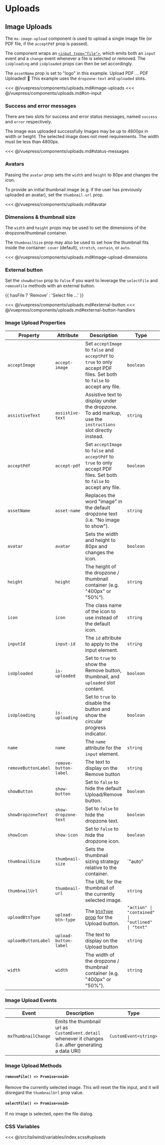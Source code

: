 # Uploads

## Image Uploads

The `mx-image-upload` component is used to upload a single image file (or PDF file, if the `acceptPdf` prop is passed).

The component wraps an [`<input type="file">`](https://developer.mozilla.org/en-US/docs/Web/HTML/Element/input/file), which emits both an `input` event and a `change` event whenever a file is selected or removed. The `isUploading` and `isUploaded` props can then be set accordingly.

<section class="mds">
  <div class="flex flex-col my-20 space-y-40">
<!-- #region image-uploads -->
    <mx-image-upload @input="onInput" assistive-text="This is assistive text" />
    <mx-image-upload show-icon="false" asset-name="logo" @input="onInput">
      <span slot="instructions">
        The <code>assetName</code> prop is set to "logo" in this example.
      </span>
    </mx-image-upload>
    <mx-image-upload show-dropzone-text="false" upload-btn-type="outlined" upload-button-label="Attach" @input="onInput" />
    <mx-image-upload accept-pdf accept-image="false" icon="ph-file-arrow-up" @input="onInput">
      <span slot="dropzone-text" class="mt-8">
        Upload PDF &hellip;
      </span>
      <span slot="uploaded">
        PDF Uploaded! 🎉
      </span>
      <span slot="instructions">
        This example uses the <code>dropzone-text</code> and <code>uploaded</code> slots.
      </span>
    </mx-image-upload>
<!-- #endregion image-uploads -->
  </div>
</section>

<<< @/vuepress/components/uploads.md#image-uploads
<<< @/vuepress/components/uploads.md#on-input

### Success and error messages

There are two slots for success and error status messages, named `success` and `error` respectively.

<section class="mds">
  <div class="flex flex-col my-20 space-y-40">
<!-- #region status-messages -->
    <mx-image-upload thumbnail-size="cover" thumbnail-url="https://picsum.photos/300">
      <span slot="success">
        The image was uploaded successfully
      </span>
    </mx-image-upload>
    <mx-image-upload thumbnail-size="cover" thumbnail-url="https://picsum.photos/320">
      <span slot="instructions">
        Images may be up to 4800px in width or height.
      </span>
      <span slot="error">
        The selected image does not meet requirements.  The width must be less than 4800px.
      </span>
    </mx-image-upload>
<!-- #endregion status-messages -->
  </div>
</section>

<<< @/vuepress/components/uploads.md#status-messages

### Avatars

Passing the `avatar` prop sets the `width` and `height` to 80px and changes the icon.

To provide an initial thumbnail image (e.g. if the user has previously uploaded an avatar), set the `thumbnail-url` prop.

<section class="mds">
  <div class="flex my-20">  
<!-- #region avatar -->
    <mx-image-upload
      avatar
      thumbnail-url="https://www.gravatar.com/avatar/205e460b479e2e5b48aec07710c08d50" 
      @input="onInput"
    />
<!-- #endregion avatar -->
  </div>
</section>

<<< @/vuepress/components/uploads.md#avatar

### Dimensions & thumbnail size

The `width` and `height` props may be used to set the dimensions of the dropzone/thumbnail container.

The `thumbnailSize` prop may also be used to set how the thumbnail fits inside the container: `cover` (default), `stretch`, `contain`, or `auto`.

<section class="mds">
  <div class="flex flex-col my-20 space-y-40">
<!-- #region image-upload-dimensions -->
    <mx-image-upload width="75%" height="150px" thumbnail-size="cover" thumbnail-url="https://via.placeholder.com/200x100" />
    <mx-image-upload width="75%" height="150px" thumbnail-size="stretch" thumbnail-url="https://via.placeholder.com/200x100" />
    <mx-image-upload width="75%" height="150px" thumbnail-size="contain" thumbnail-url="https://via.placeholder.com/200x100" />
    <mx-image-upload width="75%" height="150px" thumbnail-size="auto" thumbnail-url="https://via.placeholder.com/200x100" />
<!-- #endregion image-upload-dimensions -->
  </div>
</section>

<<< @/vuepress/components/uploads.md#image-upload-dimensions

### External button

Set the `showButton` prop to `false` if you want to leverage the `selectFile` and `removeFile` methods with an external button.

<section class="mds">
  <div class="inline-flex flex-col items-center space-y-20">
<!-- #region external-button -->
    <mx-image-upload ref="upload" show-button="false" @change="onChange" />
    <mx-button
      btn-type="simple"
      :icon="hasFile ? 'ph-trash-simple' : 'ph-arrow-fat-line-up'"
      @click="onButtonClick"
    >
      {{ hasFile ? 'Remove' : 'Select file ...' }}
    </mx-button>
<!-- #endregion external-button -->
  </div>
</section>

<<< @/vuepress/components/uploads.md#external-button
<<< @/vuepress/components/uploads.md#external-button-handlers

### Image Upload Properties

| Property            | Attribute             | Description                                                                                                              | Type                                              | Default       |
| ------------------- | --------------------- | ------------------------------------------------------------------------------------------------------------------------ | ------------------------------------------------- | ------------- |
| `acceptImage`       | `accept-image`        | Set `acceptImage` to `false` and `acceptPdf` to `true` to only accept PDF files. Set both to `false` to accept any file. | `boolean`                                         | `true`        |
| `assistiveText`     | `assistive-text`      | Assistive text to display under the dropzone. To add markup, use the `instructions` slot directly instead.               | `string`                                          | `undefined`   |
| `acceptPdf`         | `accept-pdf`          | Set `acceptImage` to `false` and `acceptPdf` to `true` to only accept PDF files. Set both to `false` to accept any file. | `boolean`                                         | `false`       |
| `assetName`         | `asset-name`          | Replaces the word "image" in the default dropzone text (i.e. "No image to show").                                        | `string`                                          | `'image'`     |
| `avatar`            | `avatar`              | Sets the width and height to 80px and changes the icon.                                                                  | `boolean`                                         | `false`       |
| `height`            | `height`              | The height of the dropzone / thumbnail container (e.g. "400px" or "50%").                                                | `string`                                          | `undefined`   |
| `icon`              | `icon`                | The class name of the icon to use instead of the default icon.                                                           | `string`                                          | `undefined`   |
| `inputId`           | `input-id`            | The `id` attribute to apply to the input element.                                                                        | `string`                                          | `undefined`   |
| `isUploaded`        | `is-uploaded`         | Set to `true` to show the Remove button, thumbnail, and `uploaded` slot content.                                         | `boolean`                                         | `false`       |
| `isUploading`       | `is-uploading`        | Set to `true` to disable the button and show the circular progress indicator.                                            | `boolean`                                         | `false`       |
| `name`              | `name`                | The `name` attribute for the `input` element.                                                                            | `string`                                          | `undefined`   |
| `removeButtonLabel` | `remove-button-label` | The text to display on the Remove button                                                                                 | `string`                                          | `'Remove'`    |
| `showButton`        | `show-button`         | Set to `false` to hide the default Upload/Remove button.                                                                 | `boolean`                                         | `true`        |
| `showDropzoneText`  | `show-dropzone-text`  | Set to `false` to hide the dropzone text.                                                                                | `boolean`                                         | `true`        |
| `showIcon`          | `show-icon`           | Set to `false` to hide the dropzone icon.                                                                                | `boolean`                                         | `true`        |
| `thumbnailSize`     | `thumbnail-size`      | Sets the thumbnail sizing strategy relative to the container.                                                            | `"auto" | "contain" | "cover" | "stretch"`        | `'cover'`     |
| `thumbnailUrl`      | `thumbnail-url`       | The URL for the thumbnail of the currently selected image.                                                               | `string`                                          | `undefined`   |
| `uploadBtnType`     | `upload-btn-type`     | The [`btnType` prop](/components/buttons.html) for the Upload button.                                                    | `"action" \| "contained" \| "outlined" \| "text"` | `'contained'` |
| `uploadButtonLabel` | `upload-button-label` | The text to display on the Upload button                                                                                 | `string`                                          | `'Upload'`    |
| `width`             | `width`               | The width of the dropzone / thumbnail container (e.g. "400px" or "50%").                                                 | `string`                                          | `undefined`   |

### Image Upload Events

| Event               | Description                                                                                            | Type                  |
| ------------------- | ------------------------------------------------------------------------------------------------------ | --------------------- |
| `mxThumbnailChange` | Emits the thumbnail url as `CustomEvent.detail` whenever it changes (i.e. after generating a data URI) | `CustomEvent<string>` |

### Image Upload Methods

#### `removeFile() => Promise<void>`

Remove the currently selected image. This will reset the file input, and it will disregard the `thumbnailUrl` prop value.

#### `selectFile() => Promise<void>`

If no image is selected, open the file dialog.

### CSS Variables

<<< @/src/tailwind/variables/index.scss#uploads

<script>
export default {
  data() {
    return {
      hasFile: false,
    }
  },
  methods: {
    // #region on-input
    onInput(e) {
      if (e.target.files.length === 0) return console.log('Removed file')
      console.log('Uploading ' + e.target.files[0].name)
      const mxImageUpload = e.target.closest('mx-image-upload')
      mxImageUpload.isUploading = true
      // Simulate upload
      setTimeout(() => {
        mxImageUpload.isUploaded = true
        mxImageUpload.isUploading = false
        console.log('Uploaded ' + e.target.files[0].name)
      }, 2000)
      // #endregion on-input
    },
    // #region external-button-handlers
    onChange(e) {
      this.hasFile = e.target.files.length > 0
    },
    onButtonClick() {
      if (this.hasFile) {
        this.$refs.upload.removeFile()
      } else {
        this.$refs.upload.selectFile()
      }
    },
    // #endregion external-button-handlers
  }
}
</script>
